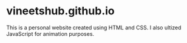 # vineetshub.github.io
This is a personal website created using HTML and CSS. I also ultized JavaScript for animation purposes.
